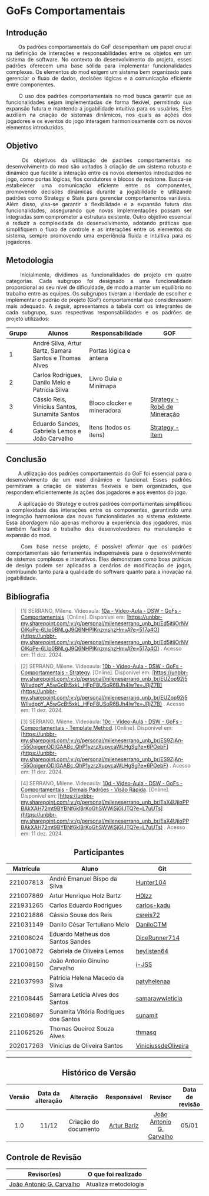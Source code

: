 # GoFs Comportamentais

## Introdução 
<!--  
- **Apresente o tema do projeto ou estudo;**
- **Busque trazer referências no decorrer do texto;**
- Destaque a relevância do diagrama ou abordagem para a área de aplicação.
- Mencione brevemente os principais aspectos que serão abordados no documento.
-->
<div align="justify">
&emsp;&emsp;
Os padrões comportamentais do GoF desempenham um papel crucial na definição de interações e responsabilidades entre os objetos em um sistema de software. No contexto do desenvolvimento do projeto, esses padrões oferecem uma base sólida para implementar funcionalidades complexas. Os elementos do mod exigem um sistema bem organizado para gerenciar o fluxo de dados, decisões lógicas e a comunicação eficiente entre componentes.

&emsp;&emsp;
O uso dos padrões comportamentais no mod busca garantir que as funcionalidades sejam implementadas de forma flexível, permitindo sua expansão futura e mantendo a jogabilidade intuitiva para os usuários. Eles auxiliam na criação de sistemas dinâmicos, nos quais as ações dos jogadores e os eventos do jogo interagem harmoniosamente com os novos elementos introduzidos.
</div>

## Objetivo
<!--  
- **Declare o que se pretende alcançar com o diagrama em projetos no geral; Busque referenciar!**
- **Declare o que se pretende alcançar com o diagrama para equipe neste contexto;**
- **Destaque os resultados esperados, como soluções para problemas, melhorias no entendimento ou suporte à tomada de decisões.**
-->

<div align="justify">&emsp;&emsp;
Os objetivos da utilização de padrões comportamentais no desenvolvimento do mod são voltados à criação de um sistema robusto e dinâmico que facilite a interação entre os novos elementos introduzidos no jogo, como portas lógicas, fios condutores e blocos de redstone. Busca-se estabelecer uma comunicação eficiente entre os componentes, promovendo decisões dinâmicas durante a jogabilidade e utilizando padrões como Strategy e State para gerenciar comportamentos variáveis. Além disso, visa-se garantir a flexibilidade e a expansão futura das funcionalidades, assegurando que novas implementações possam ser integradas sem comprometer a estrutura existente. Outro objetivo essencial é reduzir a complexidade de desenvolvimento, adotando práticas que simplifiquem o fluxo de controle e as interações entre os elementos do sistema, sempre promovendo uma experiência fluida e intuitiva para os jogadores.
</div>

## Metodologia
<!--  
- **Explique o processo utilizado para desenvolver o trabalho. COMO foi feito?**
- **Descreva as ferramentas, técnicas ou referências utilizadas na construção do diagrama ou solução. Se houver alguma ferramenta específica determinada pela professora, a sugestão é usá-la sendo em qualquer etapa do processo. Podem começar com uma ferramenta que já são familiarizados e depois explorar outras ferramentas.**
- Se desejarem, podem citar os desafios encontrados seguindo a metodologia, propostas de melhoria, etc.
-->

<div align="justify">

&emsp;&emsp;
Inicialmente, dividimos as funcionalidades do projeto em quatro categorias. Cada subgrupo foi designado a uma funcionalidade proporcional ao seu nível de dificuldade, de modo a manter um equilíbrio no trabalho entre as equipes. Os subgrupos tiveram a liberdade de escolher e implementar o padrão de projeto (GoF) comportamental que considerassem mais adequado. A seguir, apresentamos a tabela com os integrantes de cada subgrupo, suas respectivas responsabilidades e os padrões de projeto utilizados:
</div>

<div style="margin: 0 auto; width: fit-content;">

| Grupo | Alunos                                                      | Responsabilidade           | GOF                                                        |
|-------|-------------------------------------------------------------|----------------------------|------------------------------------------------------------|
| 1     | André Silva, Artur Bartz, Samara Santos e Thomas Alves      | Portas lógica e antena     |                                                            |
| 2     | Carlos Rodrigues, Danilo Melo e Patrícia Silva              | Livro Guia e Minimapa      |                                                            |
| 3     | Cássio Reis, Vinicius Santos, Sunamita Santos                            | Bloco clocker e mineradora | [Strategy - Robô de Mineração](/Projeto/MiningStrategy.md) |
| 4     | Eduardo Sandes, Gabriela Lemos e João Carvalho | Itens (todos os itens)     | [Strategy - Item](/Projeto/StrategyRegister.md)            |

</div>


## Conclusão
<!--  
-   **Resuma os pontos principais do trabalho.**
-   **Avalie se os objetivos foram alcançados e o impacto do trabalho.**
-   **Apresente perspectivas para melhorias ou trabalhos futuros.**
-->

<div align="justify">
&emsp;&emsp;
A utilização dos padrões comportamentais do GoF foi essencial para o desenvolvimento de um mod dinâmico e funcional. Esses padrões permitiram a criação de sistemas flexíveis e bem organizados, que respondem eficientemente às ações dos jogadores e aos eventos do jogo.

&emsp;&emsp;
A aplicação do Strategy e outros padrões comportamentais simplificou a complexidade das interações entre os componentes, garantindo uma integração harmoniosa das novas funcionalidades ao sistema existente. Essa abordagem não apenas melhorou a experiência dos jogadores, mas também facilitou o trabalho dos desenvolvedores na manutenção e expansão do mod.

&emsp;&emsp;
Com base nesse projeto, é possível afirmar que os padrões comportamentais são ferramentas indispensáveis para o desenvolvimento de sistemas complexos e interativos. Eles demonstram como boas práticas de design podem ser aplicadas a cenários de modificação de jogos, contribuindo tanto para a qualidade do software quanto para a inovação na jogabilidade.
</div>

## Bibliografia 

<!-- - **Altere!**-->

> [1] SERRANO, Milene. Videoaula: [10a - Vídeo-Aula - DSW - GoFs - Comportamentais](https://unbbr-my.sharepoint.com/:v:/g/personal/mileneserrano_unb_br/Ed5jtliOrNVOlKoPe-6Llp0BNLgJ9Q6NHPIKnzmshzHmvA?e=517a4O). [Online]. Disponível em: [https://unbbr-my.sharepoint.com/:v:/g/personal/mileneserrano_unb_br/Ed5jtliOrNVOlKoPe-6Llp0BNLgJ9Q6NHPIKnzmshzHmvA?e=517a4O](https://unbbr-my.sharepoint.com/:v:/g/personal/mileneserrano_unb_br/Ed5jtliOrNVOlKoPe-6Llp0BNLgJ9Q6NHPIKnzmshzHmvA?e=517a4O) . Acesso em: 11 dez. 2024.

> [2] SERRANO, Milene. Videoaula: [10b - Vídeo-Aula - DSW - GoFs - Comportamentais - Strategy](https://unbbr-my.sharepoint.com/:v:/g/personal/mileneserrano_unb_br/EUZop92j5WlIvdppY_A5wGcBt5xkL_HFpF8USoR6BJh4lw?e=JRjZ7B). [Online]. Disponível em: [https://unbbr-my.sharepoint.com/:v:/g/personal/mileneserrano_unb_br/EUZop92j5WlIvdppY_A5wGcBt5xkL_HFpF8USoR6BJh4lw?e=JRjZ7B](https://unbbr-my.sharepoint.com/:v:/g/personal/mileneserrano_unb_br/EUZop92j5WlIvdppY_A5wGcBt5xkL_HFpF8USoR6BJh4lw?e=JRjZ7B) . Acesso em: 11 dez. 2024.

> [3] SERRANO, Milene. Videoaula: [10c - Vídeo-Aula - DSW - GoFs - Comportamentais - Template Method](https://unbbr-my.sharepoint.com/:v:/g/personal/mileneserrano_unb_br/ES9ZjAn--55OpigenODIGAABc_QhP1yzrzXupvcaWLHgSg?e=6POebF). [Online]. Disponível em: [https://unbbr-my.sharepoint.com/:v:/g/personal/mileneserrano_unb_br/ES9ZjAn--55OpigenODIGAABc_QhP1yzrzXupvcaWLHgSg?e=6POebF](https://unbbr-my.sharepoint.com/:v:/g/personal/mileneserrano_unb_br/ES9ZjAn--55OpigenODIGAABc_QhP1yzrzXupvcaWLHgSg?e=6POebF) . Acesso em: 11 dez. 2024.

> [4] SERRANO, Milene. Videoaula: [10d - Vídeo-Aula - DSW - GoFs - Comportamentais - Demais Padrões - Visão Rápida](https://unbbr-my.sharepoint.com/:v:/g/personal/mileneserrano_unb_br/EaX4UjioPPBAkXAH72mt9BYBNf6kl8rKoGhSWWiSjGIJTQ?e=L7uUTs). [Online]. Disponível em: [https://unbbr-my.sharepoint.com/:v:/g/personal/mileneserrano_unb_br/EaX4UjioPPBAkXAH72mt9BYBNf6kl8rKoGhSWWiSjGIJTQ?e=L7uUTs](https://unbbr-my.sharepoint.com/:v:/g/personal/mileneserrano_unb_br/EaX4UjioPPBAkXAH72mt9BYBNf6kl8rKoGhSWWiSjGIJTQ?e=L7uUTs) . Acesso em: 11 dez. 2024.

<center>

## Participantes

</center>

<!-- de preferência: em ordem alfabética, seguindo o exemplo: -->

<div style="margin: 0 auto; width: fit-content;">

| Matrícula | Aluno                                 | Git                                                           |
| --------- | ------------------------------------- |---------------------------------------------------------------|
| 221007813 | André Emanuel Bispo da Silva          | [Hunter104](https://github.com/Hunter104)                     |
| 221007869 | Artur Henrique Holz Bartz             | [H0lzz](https://github.com/H0lzz)                             |
| 221931265 | Carlos Eduardo Rodrigues              | [carlos-kadu](https://github.com/carlos-kadu)                 |
| 221021886 | Cássio Sousa dos Reis                 | [csreis72](https://github.com/csreis72)                       |
| 221031149 | Danilo César Tertuliano Melo          | [DaniloCTM](https://github.com/DaniloCTM)                     |
| 221008024 | Eduardo Matheus dos Santos Sandes     | [DiceRunner714](https://github.com/DiceRunner714)             |
| 170010872 | Gabriela de Oliveira Lemos            | [heylisten64](https://github.com/heylisten64)                 |
| 221008150 | João Antonio Ginuino Carvalho         | [i-JSS](https://github.com/i-JSS)                             |
| 221037993 | Patrícia Helena Macedo da Silva       | [patyhelenaa](https://github.com/patyhelenaa)                 |
| 221008445 | Samara Letícia Alves dos Santos       | [samarawwleticia](https://github.com/samarawwleticia)         |
| 221008697 | Sunamita Vitória Rodrigues dos Santos | [sunamit](https://github.com/sunamit)                         |
| 211062526 | Thomas Queiroz Souza Alves            | [thmasq](https://github.com/thmasq)                           |
| 202017263 | Vinicius de Oliveira Santos           | [ViniciussdeOliveira](https://github.com/ViniciussdeOliveira) |

</div>

---

<center>

## Histórico de Versão

</center>

<!-- Lembre de alterar a data -->
<!-- É PRA POR O NOME, NÃO O USER DO GITHUB -->

<div style="margin: 0 auto; width: fit-content;">

| Versão | Data da alteração |            Alteração            |                  Responsável                  |                  Revisor                  | Data de revisão |
| :----: | :---------------: | :-----------------------------: | :-------------------------------------------: |:-----------------------------------------:| :-------------: |
|  1.0   |       11/12       |      Criação do documento       |    [Artur Barlz](https://github.com/H0lzz)    | [João Antonio G. Carvalho](https://github.com/i-JSS)  | 05/01                 | 

</div>

## Controle de Revisão

|                        Revisor(es)                        |  O que foi realizado |
|:---------------------------------------------------------:|:--------------------:|
| [João Antonio G. Carvalho](https://github.com/i-JSS)                                                           | Atualiza metodologia |
